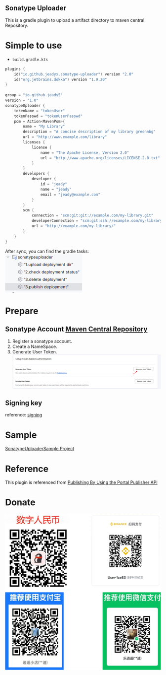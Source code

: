 Sonatype Uploader
---
This is a gradle plugin to upload a artifact directory to maven central Repository.

# Simple to use

* `build.gradle.kts`
```kotlin
plugins { 
    id("io.github.jeadyx.sonatype-uploader") version "2.0"
    id("org.jetbrains.dokka") version "1.9.20"
}

group = "io.github.jeady5"
version = "1.0"
sonatypeUploader {
    tokenName = "tokenUser"
    tokenPasswd = "tokenUserPasswd"
    pom = Action<MavenPom>{
        name = "My Library"
        description = "A concise description of my library greennbg"
        url = "http://www.example.com/library"
        licenses {
            license {
                name = "The Apache License, Version 2.0"
                url = "http://www.apache.org/licenses/LICENSE-2.0.txt"
            }
        }
        developers {
            developer {
                id = "jeady"
                name = "jeady"
                email = "jeady@example.com"
            }
        }
        scm {
            connection = "scm:git:git://example.com/my-library.git"
            developerConnection = "scm:git:ssh://example.com/my-library.git"
            url = "http://example.com/my-library/"
        }
    }
}
```

After sync, you can find the gradle tasks:  
![img.png](imgs/img.png)  

# Prepare  
## Sonatype Account [Maven Central Repository](https://central.sonatype.com/)  
1. Register a sonatype account.  
2. Create a NameSpace.  
3. Generate User Token.   
   ![img_1.png](imgs/img_1.png)

## Signing key   
reference: [signing](https://docs.gradle.org/current/userguide/signing_plugin.html)  

# Sample
[SonatypeUploaderSample Project](https://github.com/jeadyx/SonatypeUploaderSample)

# Reference  
This plugin is referenced from [Publishing By Using the Portal Publisher API](https://central.sonatype.org/publish/publish-portal-api/)

# Donate  

![donate.png](imgs/donate.png)
